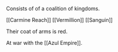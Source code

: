 Consists of of a coalition of kingdoms.

[[Carmine Reach]]
[[Vermillion]]
[[Sanguin]]

Their coat of arms is red.

At war with the [[Azul Empire]].